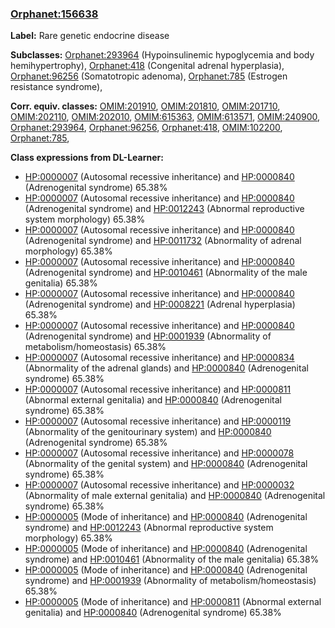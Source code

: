 
### [Orphanet:156638](http://www.orpha.net/ORDO/Orphanet_156638)
**Label:** Rare genetic endocrine disease

**Subclasses:** [Orphanet:293964](http://www.orpha.net/ORDO/Orphanet_293964) (Hypoinsulinemic hypoglycemia and body hemihypertrophy), [Orphanet:418](http://www.orpha.net/ORDO/Orphanet_418) (Congenital adrenal hyperplasia), [Orphanet:96256](http://www.orpha.net/ORDO/Orphanet_96256) (Somatotropic adenoma), [Orphanet:785](http://www.orpha.net/ORDO/Orphanet_785) (Estrogen resistance syndrome), 

**Corr. equiv. classes:** [OMIM:201910](http://purl.obolibrary.org/obo/OMIM_201910), [OMIM:201810](http://purl.obolibrary.org/obo/OMIM_201810), [OMIM:201710](http://purl.obolibrary.org/obo/OMIM_201710), [OMIM:202110](http://purl.obolibrary.org/obo/OMIM_202110), [OMIM:202010](http://purl.obolibrary.org/obo/OMIM_202010), [OMIM:615363](http://purl.obolibrary.org/obo/OMIM_615363), [OMIM:613571](http://purl.obolibrary.org/obo/OMIM_613571), [OMIM:240900](http://purl.obolibrary.org/obo/OMIM_240900), [Orphanet:293964](http://www.orpha.net/ORDO/Orphanet_293964), [Orphanet:96256](http://www.orpha.net/ORDO/Orphanet_96256), [Orphanet:418](http://www.orpha.net/ORDO/Orphanet_418), [OMIM:102200](http://purl.obolibrary.org/obo/OMIM_102200), [Orphanet:785](http://www.orpha.net/ORDO/Orphanet_785), 

**Class expressions from DL-Learner:**

- [HP:0000007](http://purl.obolibrary.org/obo/HP_0000007) (Autosomal recessive inheritance) and [HP:0000840](http://purl.obolibrary.org/obo/HP_0000840) (Adrenogenital syndrome) 65.38%
- [HP:0000007](http://purl.obolibrary.org/obo/HP_0000007) (Autosomal recessive inheritance) and [HP:0000840](http://purl.obolibrary.org/obo/HP_0000840) (Adrenogenital syndrome) and [HP:0012243](http://purl.obolibrary.org/obo/HP_0012243) (Abnormal reproductive system morphology) 65.38%
- [HP:0000007](http://purl.obolibrary.org/obo/HP_0000007) (Autosomal recessive inheritance) and [HP:0000840](http://purl.obolibrary.org/obo/HP_0000840) (Adrenogenital syndrome) and [HP:0011732](http://purl.obolibrary.org/obo/HP_0011732) (Abnormality of adrenal morphology) 65.38%
- [HP:0000007](http://purl.obolibrary.org/obo/HP_0000007) (Autosomal recessive inheritance) and [HP:0000840](http://purl.obolibrary.org/obo/HP_0000840) (Adrenogenital syndrome) and [HP:0010461](http://purl.obolibrary.org/obo/HP_0010461) (Abnormality of the male genitalia) 65.38%
- [HP:0000007](http://purl.obolibrary.org/obo/HP_0000007) (Autosomal recessive inheritance) and [HP:0000840](http://purl.obolibrary.org/obo/HP_0000840) (Adrenogenital syndrome) and [HP:0008221](http://purl.obolibrary.org/obo/HP_0008221) (Adrenal hyperplasia) 65.38%
- [HP:0000007](http://purl.obolibrary.org/obo/HP_0000007) (Autosomal recessive inheritance) and [HP:0000840](http://purl.obolibrary.org/obo/HP_0000840) (Adrenogenital syndrome) and [HP:0001939](http://purl.obolibrary.org/obo/HP_0001939) (Abnormality of metabolism/homeostasis) 65.38%
- [HP:0000007](http://purl.obolibrary.org/obo/HP_0000007) (Autosomal recessive inheritance) and [HP:0000834](http://purl.obolibrary.org/obo/HP_0000834) (Abnormality of the adrenal glands) and [HP:0000840](http://purl.obolibrary.org/obo/HP_0000840) (Adrenogenital syndrome) 65.38%
- [HP:0000007](http://purl.obolibrary.org/obo/HP_0000007) (Autosomal recessive inheritance) and [HP:0000811](http://purl.obolibrary.org/obo/HP_0000811) (Abnormal external genitalia) and [HP:0000840](http://purl.obolibrary.org/obo/HP_0000840) (Adrenogenital syndrome) 65.38%
- [HP:0000007](http://purl.obolibrary.org/obo/HP_0000007) (Autosomal recessive inheritance) and [HP:0000119](http://purl.obolibrary.org/obo/HP_0000119) (Abnormality of the genitourinary system) and [HP:0000840](http://purl.obolibrary.org/obo/HP_0000840) (Adrenogenital syndrome) 65.38%
- [HP:0000007](http://purl.obolibrary.org/obo/HP_0000007) (Autosomal recessive inheritance) and [HP:0000078](http://purl.obolibrary.org/obo/HP_0000078) (Abnormality of the genital system) and [HP:0000840](http://purl.obolibrary.org/obo/HP_0000840) (Adrenogenital syndrome) 65.38%
- [HP:0000007](http://purl.obolibrary.org/obo/HP_0000007) (Autosomal recessive inheritance) and [HP:0000032](http://purl.obolibrary.org/obo/HP_0000032) (Abnormality of male external genitalia) and [HP:0000840](http://purl.obolibrary.org/obo/HP_0000840) (Adrenogenital syndrome) 65.38%
- [HP:0000005](http://purl.obolibrary.org/obo/HP_0000005) (Mode of inheritance) and [HP:0000840](http://purl.obolibrary.org/obo/HP_0000840) (Adrenogenital syndrome) and [HP:0012243](http://purl.obolibrary.org/obo/HP_0012243) (Abnormal reproductive system morphology) 65.38%
- [HP:0000005](http://purl.obolibrary.org/obo/HP_0000005) (Mode of inheritance) and [HP:0000840](http://purl.obolibrary.org/obo/HP_0000840) (Adrenogenital syndrome) and [HP:0010461](http://purl.obolibrary.org/obo/HP_0010461) (Abnormality of the male genitalia) 65.38%
- [HP:0000005](http://purl.obolibrary.org/obo/HP_0000005) (Mode of inheritance) and [HP:0000840](http://purl.obolibrary.org/obo/HP_0000840) (Adrenogenital syndrome) and [HP:0001939](http://purl.obolibrary.org/obo/HP_0001939) (Abnormality of metabolism/homeostasis) 65.38%
- [HP:0000005](http://purl.obolibrary.org/obo/HP_0000005) (Mode of inheritance) and [HP:0000811](http://purl.obolibrary.org/obo/HP_0000811) (Abnormal external genitalia) and [HP:0000840](http://purl.obolibrary.org/obo/HP_0000840) (Adrenogenital syndrome) 65.38%


